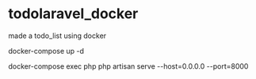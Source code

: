 # todolaravel_docker
made a todo_list using docker

docker-compose up -d

docker-compose exec php php artisan serve --host=0.0.0.0 --port=8000
